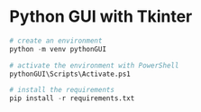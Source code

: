# Python GUI with Tkinter

```python
# create an environment
python -m venv pythonGUI

# activate the environment with PowerShell
pythonGUI\Scripts\Activate.ps1

# install the requirements
pip install -r requirements.txt
```

